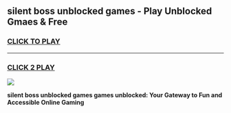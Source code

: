 
## silent boss unblocked games - Play Unblocked Gmaes & Free
<h3>
<a href="https://premium.freeplayer.one?title=silent_boss_unblocked_games&ref=20F">CLICK TO PLAY</a></h3>
<hr>

<h3>
<a href="https://premium.freeplayer.one?title=silent_boss_unblocked_games&ref=20F">CLICK 2 PLAY</a>
  
</h3>

<a href="https://premium.freeplayer.one?title=silent_boss_unblocked_games&ref=20F/"><img src="https://clearcache.store/games.png"></a>


**silent boss unblocked games games unblocked: Your Gateway to Fun and Accessible Online Gaming**
